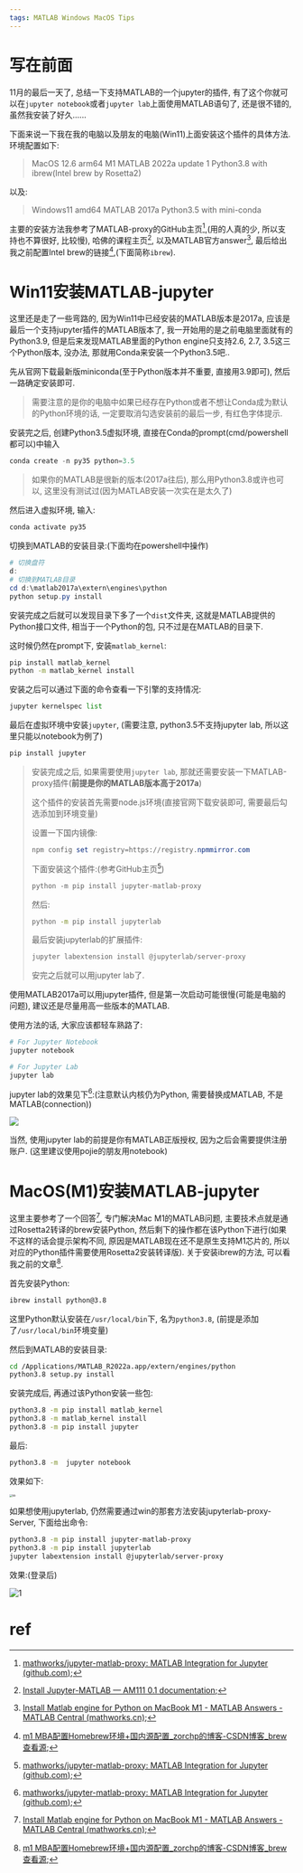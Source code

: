 ```yaml
---
tags: MATLAB Windows MacOS Tips
---
```


# 写在前面

11月的最后一天了, 总结一下支持MATLAB的一个jupyter的插件, 有了这个你就可以在`jupyter notebook`或者`jupyter lab`上面使用MATLAB语句了, 还是很不错的, 虽然我安装了好久......

下面来说一下我在我的电脑以及朋友的电脑(Win11)上面安装这个插件的具体方法. 环境配置如下:

>   MacOS 12.6 arm64 M1
>   MATLAB 2022a update 1
>   Python3.8 with ibrew(Intel brew by Rosetta2)

以及:

>   Windows11 amd64
>   MATLAB 2017a
>   Python3.5 with mini-conda

主要的安装方法我参考了MATLAB-proxy的GitHub主页[^1],(用的人真的少, 所以支持也不算很好, 比较慢), 哈佛的课程主页[^2], 以及MATLAB官方answer[^3], 最后给出我之前配置Intel brew的链接[^4],(下面简称`ibrew`).



# Win11安装MATLAB-jupyter

这里还是走了一些弯路的, 因为Win11中已经安装的MATLAB版本是2017a, 应该是最后一个支持jupyter插件的MATLAB版本了, 我一开始用的是之前电脑里面就有的Python3.9, 但是后来发现MATLAB里面的Python engine只支持2.6, 2.7, 3.5这三个Python版本, 没办法, 那就用Conda来安装一个Python3.5吧..

先从官网下载最新版miniconda(至于Python版本并不重要, 直接用3.9即可), 然后一路确定安装即可. 

>   需要注意的是你的电脑中如果已经存在Python或者不想让Conda成为默认的Python环境的话, 一定要取消勾选安装前的最后一步, 有红色字体提示.

安装完之后, 创建Python3.5虚拟环境, 直接在Conda的prompt(cmd/powershell都可以)中输入

```python
conda create -n py35 python=3.5
```

>   如果你的MATLAB是很新的版本(2017a往后), 那么用Python3.8或许也可以, 这里没有测试过(因为MATLAB安装一次实在是太久了)

然后进入虚拟环境, 输入:

```python
conda activate py35
```

切换到MATLAB的安装目录:(下面均在powershell中操作)

```powershell
# 切换盘符
d:
# 切换到MATLAB目录
cd d:\matlab2017a\extern\engines\python
python setup.py install
```

安装完成之后就可以发现目录下多了一个`dist`文件夹, 这就是MATLAB提供的Python接口文件, 相当于一个Python的包, 只不过是在MATLAB的目录下.

这时候仍然在prompt下, 安装`matlab_kernel`:

```bash
pip install matlab_kernel
python -m matlab_kernel install
```

安装之后可以通过下面的命令查看一下引擎的支持情况:

```python
jupyter kernelspec list
```

最后在虚拟环境中安装`jupyter`, (需要注意, python3.5不支持jupyter lab, 所以这里只能以notebook为例了)

```python
pip install jupyter
```

>   安装完成之后, 如果需要使用`jupyter lab`, 那就还需要安装一下MATLAB-proxy插件(**前提是你的MATLAB版本高于2017a**)
>
>   这个插件的安装首先需要node.js环境(直接官网下载安装即可, 需要最后勾选添加到环境变量)
>
>   设置一下国内镜像:
>
>   ```powershell
>   npm config set registry=https://registry.npmmirror.com
>   ```
>
>   下面安装这个插件:(参考GitHub主页[^1])
>
>   ```python
>   python -m pip install jupyter-matlab-proxy
>   ```
>
>   然后:
>
>   ```bash
>   python -m pip install jupyterlab
>   ```
>
>   最后安装jupyterlab的扩展插件:
>
>   ```python
>   jupyter labextension install @jupyterlab/server-proxy
>   ```
>
>   安完之后就可以用jupyter lab了. 

使用MATLAB2017a可以用jupyter插件, 但是第一次启动可能很慢(可能是电脑的问题), 建议还是尽量用高一些版本的MATLAB. 

使用方法的话, 大家应该都轻车熟路了:

```bash
# For Jupyter Notebook
jupyter notebook

# For Jupyter Lab
jupyter lab 
```

jupyter lab的效果见下[^1]:(注意默认内核仍为Python, 需要替换成MATLAB, 不是MATLAB(connection))

![](https://github.com/mathworks/jupyter-matlab-proxy/raw/main/img/combined_launchers.png)

当然, 使用jupyter lab的前提是你有MATLAB正版授权, 因为之后会需要提供注册账户. (这里建议使用pojie的朋友用notebook)

# MacOS(M1)安装MATLAB-jupyter

这里主要参考了一个回答[^3], 专门解决Mac M1的MATLAB问题, 主要技术点就是通过Rosetta2转译的brew安装Python, 然后剩下的操作都在该Python下进行(如果不这样的话会提示架构不同, 原因是MATLAB现在还不是原生支持M1芯片的, 所以对应的Python插件需要使用Rosetta2安装转译版). 关于安装ibrew的方法, 可以看我之前的文章[^4].

首先安装Python:

```bash
ibrew install python@3.8
```

这里Python默认安装在`/usr/local/bin`下, 名为`python3.8`, (前提是添加了`/usr/local/bin`环境变量)

然后到MATLAB的安装目录:

```bash
cd /Applications/MATLAB_R2022a.app/extern/engines/python
python3.8 setup.py install
```

安装完成后, 再通过该Python安装一些包:

```bash
python3.8 -m pip install matlab_kernel
python3.8 -m matlab_kernel install
python3.8 -m pip install jupyter
```

最后:

```bash
python3.8 -m  jupyter notebook
```

效果如下:

<img src="https://s2.loli.net/2022/11/30/mTpC5u7jaMBfNSi.gif" alt="bb" style="zoom:33%;" />

如果想使用jupyterlab, 仍然需要通过win的那套方法安装jupyterlab-proxy-Server, 下面给出命令:

```bash
python3.8 -m pip install jupyter-matlab-proxy
python3.8 -m pip install jupyterlab
jupyter labextension install @jupyterlab/server-proxy
```

效果:(登录后)

![1](https://s2.loli.net/2022/11/30/hxEm1RnHQ6FXjKA.png)





# ref

[^1]:[mathworks/jupyter-matlab-proxy: MATLAB Integration for Jupyter (github.com)](https://github.com/mathworks/jupyter-matlab-proxy);
[^2]:[Install Jupyter-MATLAB — AM111 0.1 documentation](https://am111.readthedocs.io/en/latest/jmatlab_install.html);
[^3]:[Install Matlab engine for Python on MacBook M1 - MATLAB Answers - MATLAB Central (mathworks.cn)](https://ww2.mathworks.cn/matlabcentral/answers/1735700-install-matlab-engine-for-python-on-macbook-m1);
[^4]:[m1 MBA配置Homebrew环境+国内源配置\_zorchp的博客-CSDN博客\_brew查看源](https://zorchp.blog.csdn.net/article/details/112435816);